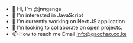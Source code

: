 - 👋 Hi, I’m @jnnganga
- 👀 I’m interested in  JavaScript 
- 🌱 I’m currently working on Next JS application
- 💞️ I’m looking to collaborate on open projects.
- 📫 How to reach me Email info@gaochao.co.ke



<!---
jnnganga/jnnganga is a ✨ special ✨ repository because its `README.md` (this file) appears on your GitHub profile.
You can click the Preview link to take a look at your changes.
--->

